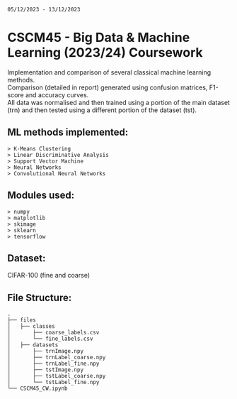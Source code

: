 `05/12/2023 - 13/12/2023`

# CSCM45 - Big Data & Machine Learning (2023/24) Coursework
Implementation and comparison of several classical machine learning methods. <br />
Comparison (detailed in report) generated using confusion matrices, F1-score and accuracy curves. <br />
All data was normalised and then trained using a portion of the main dataset (trn) and then tested using a different portion of the dataset (tst). <br />

## ML methods implemented:
```
> K-Means Clustering
> Linear Discriminative Analysis
> Support Vector Machine
> Neural Networks
> Convolutional Neural Networks
```


## Modules used:
```
> numpy
> matplotlib
> skimage
> sklearn
> tensorflow
```


## Dataset:
CIFAR-100 (fine and coarse)


## File Structure:
```
.
├── files
│   ├── classes
│       ├── coarse_labels.csv
│       └── fine_labels.csv
│   ├── datasets
│       ├── trnImage.npy
│       ├── trnLabel_coarse.npy
│       ├── trnLabel_fine.npy
│       ├── tstImage.npy
│       ├── tstLabel_coarse.npy
│       └── tstLabel_fine.npy
└── CSCM45_CW.ipynb
```
